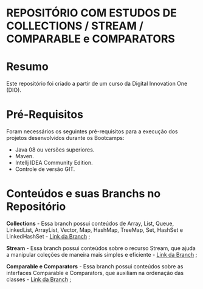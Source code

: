 # REPOSITÓRIO COM ESTUDOS DE COLLECTIONS / STREAM / COMPARABLE e COMPARATORS

# Resumo 
Este repositório foi criado a partir de um curso da Digital Innovation One (DIO).

# Pré-Requisitos
Foram necessários os seguintes pré-requisitos para a execução dos projetos desenvolvidos durante os Bootcamps:

- Java 08 ou versões superiores.
- Maven.
- Intellj IDEA Community Edition.
- Controle de versão GIT.

# Conteúdos e suas Branchs no Repositório

**Collections** - Essa branch possui conteúdos de Array, List, Queue, LinkedList, ArrayList, Vector, Map, HashMap, TreeMap, Set, HashSet e LinkedHashSet  - [Link da Branch](https://github.com/marcelpinotti/Collections_Stream_Comparable-Comparators/tree/collections) ;

**Stream** - Essa branch possui conteúdos sobre o recurso Stream, que ajuda a manipular coleções de maneira mais simples e eficiente - [Link da Branch](https://github.com/marcelpinotti/Collections_Stream_Comparable-Comparators/tree/stream) ;

**Comparable e Comparators** - Essa branch possui conteúdos sobre as interfaces Comparable e Comparators, que auxiliam na ordenação das classes - [Link da Branch](https://github.com/marcelpinotti/Collections_Stream_Comparable-Comparators/tree/comparable_comparators) ;

